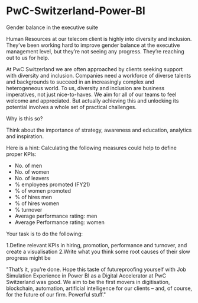 # PwC-Switzerland-Power-BI

Gender balance in the executive suite

Human Resources at our telecom client is highly into diversity and inclusion. They’ve been working hard to improve gender balance at the executive management level, but they’re not seeing any progress. They’re reaching out to us for help.

At PwC Switzerland we are often approached by clients seeking support with diversity and inclusion. Companies need a workforce of diverse talents and backgrounds to succeed in an increasingly complex and heterogeneous world. To us, diversity and inclusion are business imperatives, not just nice-to-haves. We aim for all of our teams to feel welcome and appreciated. But actually achieving this and unlocking its potential involves a whole set of practical challenges.

Why is this so?

Think about the importance of strategy, awareness and education, analytics and inspiration. 

Here is a hint: Calculating the following measures could help to define proper KPIs:

- No. of men
- No. of women
- No. of leavers
- % employees promoted (FY21)
- % of women promoted
- % of hires men
- % of hires women
- % turnover 
- Average performance rating: men
- Average Performance rating: women

Your task is to do the following:

1.Define relevant KPIs in hiring, promotion, performance and turnover, and create a visualisation
2.Write what you think some root causes of their slow progress might be 

"That’s it, you’re done. Hope this taste of futureproofing yourself with Job Simulation Experience in Power BI as a Digital Accelerator at PwC Switzerland was good. We aim to be the first movers in digitisation, blockchain, automation, artificial intelligence for our clients – and, of course, for the future of our firm. Powerful stuff."
